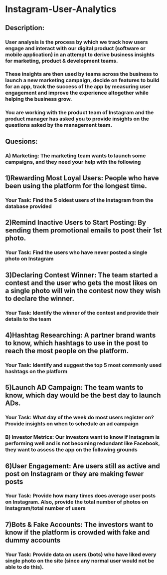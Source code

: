 # Instagram-User-Analytics
## Description:
### User analysis is the process by which we track how users engage and interact with our digital product (software or mobile application) in an attempt to derive business insights for marketing, product & development teams.
### These insights are then used by teams across the business to launch a new marketing campaign, decide on features to build for an app, track the success of the app by measuring user engagement and improve the experience altogether while helping the business grow.
### You are working with the product team of Instagram and the product manager has asked you to provide insights on the questions asked by the management team.


## Quesions:
### A) Marketing: The marketing team wants to launch some campaigns, and they need your help with the following

## 1)Rewarding Most Loyal Users: People who have been using the platform for the longest time.
### Your Task: Find the 5 oldest users of the Instagram from the database provided
## 2)Remind Inactive Users to Start Posting: By sending them promotional emails to post their 1st photo.
### Your Task: Find the users who have never posted a single photo on Instagram
## 3)Declaring Contest Winner: The team started a contest and the user who gets the most likes on a single photo will win the contest now they wish to declare the winner.
### Your Task: Identify the winner of the contest and provide their details to the team
## 4)Hashtag Researching: A partner brand wants to know, which hashtags to use in the post to reach the most people on the platform.
### Your Task: Identify and suggest the top 5 most commonly used hashtags on the platform
## 5)Launch AD Campaign: The team wants to know, which day would be the best day to launch ADs.
### Your Task: What day of the week do most users register on? Provide insights on when to schedule an ad campaign
### B) Investor Metrics: Our investors want to know if Instagram is performing well and is not becoming redundant like Facebook, they want to assess the app on the following grounds

## 6)User Engagement: Are users still as active and post on Instagram or they are making fewer posts
### Your Task: Provide how many times does average user posts on Instagram. Also, provide the total number of photos on Instagram/total number of users
## 7)Bots & Fake Accounts: The investors want to know if the platform is crowded with fake and dummy accounts
### Your Task: Provide data on users (bots) who have liked every single photo on the site (since any normal user would not be able to do this).
